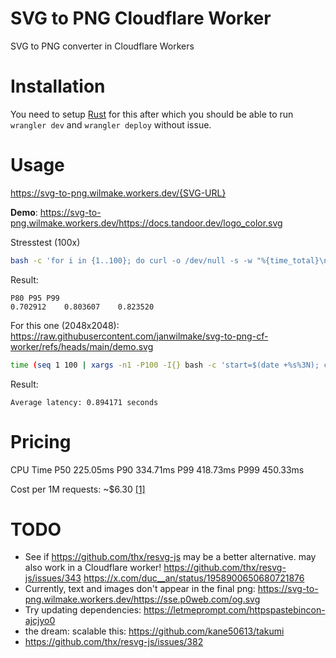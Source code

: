 # SVG to PNG Cloudflare Worker

SVG to PNG converter in Cloudflare Workers

# Installation

You need to setup [Rust](https://developers.cloudflare.com/workers/languages/rust/) for this after which you should be able to run `wrangler dev` and `wrangler deploy` without issue.

# Usage

https://svg-to-png.wilmake.workers.dev/{SVG-URL}

**Demo**: https://svg-to-png.wilmake.workers.dev/https://docs.tandoor.dev/logo_color.svg

Stresstest (100x)

```sh
bash -c 'for i in {1..100}; do curl -o /dev/null -s -w "%{time_total}\n" https://svg-to-png.wilmake.workers.dev/https://docs.tandoor.dev/logo_color.svg; done | sort -n | awk "BEGIN{print \"P80\tP95\tP99\"} {a[NR]=\$1} END{print a[int(NR*0.8)+1]\"\t\"a[int(NR*0.95)+1]\"\t\"a[int(NR*0.99)+1]}"'
```

Result:

```
P80	P95	P99
0.702912	0.803607	0.823520
```

For this one (2048x2048): https://raw.githubusercontent.com/janwilmake/svg-to-png-cf-worker/refs/heads/main/demo.svg

```sh
time (seq 1 100 | xargs -n1 -P100 -I{} bash -c 'start=$(date +%s%3N); curl -s -o /dev/null -w "%{time_total}\n" https://svg-to-png.wilmake.workers.dev/https://raw.githubusercontent.com/janwilmake/svg-to-png-cf-worker/refs/heads/main/demo.svg; end=$(date +%s%3N)') | awk '{sum+=$1; count++} END {print "Average latency:", sum/count, "seconds"}'
```

Result:

```
Average latency: 0.894171 seconds
```

# Pricing

CPU Time
P50 225.05ms
P90 334.71ms
P99 418.73ms
P999 450.33ms

Cost per 1M requests: ~$6.30 [[1]](https://letmeprompt.com/rules-httpsuithu-xmkahs0)

# TODO

- See if https://github.com/thx/resvg-js may be a better alternative. may also work in a Cloudflare worker! https://github.com/thx/resvg-js/issues/343 https://x.com/duc__an/status/1958900650680721876
- Currently, text and images don't appear in the final png: https://svg-to-png.wilmake.workers.dev/https://sse.p0web.com/og.svg
- Try updating dependencies: https://letmeprompt.com/httpspastebincon-ajcjyo0
- the dream: scalable this: https://github.com/kane50613/takumi
- https://github.com/thx/resvg-js/issues/382

<!-- Try first:
```
curl -X POST 'https://external-svg-renderer.bannerify.co/api/svgstreaming/convert-to-png-stream' \
  --header 'Content-Type: application/json' \
  --data '{
    "svgContent": "<svg width=\"100\" height=\"100\"><circle cx=\"50\" cy=\"50\" r=\"40\" fill=\"red\"/></svg>",
    "scale": 1.0
  }' \
  --output out.png
``` -->
